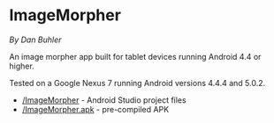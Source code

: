 # ImageMorpher
*By Dan Buhler*

An image morpher app built for tablet devices running Android 4.4 or higher.

Tested on a Google Nexus 7 running Android versions 4.4.4 and 5.0.2.

* [/ImageMorpher](/ImageMorpher) - Android Studio project files
* [/ImageMorpher.apk](/ImageMorpher.apk) - pre-compiled APK

